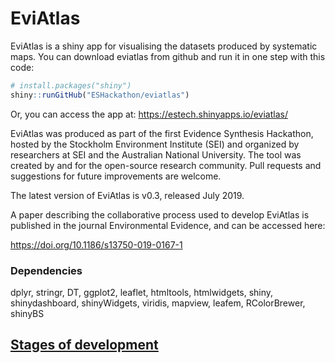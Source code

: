 # EviAtlas

EviAtlas is a shiny app for visualising the datasets produced by systematic maps. You can download eviatlas from github and run it in one step with this code:

``` r
# install.packages("shiny")
shiny::runGitHub("ESHackathon/eviatlas")
```

Or, you can access the app at: https://estech.shinyapps.io/eviatlas/

EviAtlas was produced as part of the first Evidence Synthesis Hackathon, hosted by the Stockholm Environment Institute (SEI) and organized by researchers at SEI and the Australian National University. 
The tool was created by and for the open-source research community. Pull requests and suggestions for future improvements are welcome. 

The latest version of EviAtlas is v0.3, released July 2019.

A paper describing the collaborative process used to develop EviAtlas is published in the journal Environmental Evidence, and can be accessed here: 

https://doi.org/10.1186/s13750-019-0167-1


### Dependencies
dplyr, stringr, DT, ggplot2, leaflet, htmltools, htmlwidgets, shiny, shinydashboard, shinyWidgets, viridis, mapview, leafem, RColorBrewer, shinyBS


## [Stages of development](https://docs.google.com/spreadsheets/d/1FnHS7NotV4ZrtnLNm4LkAfz6YdL9gnItgvqaTg85kdM/edit#gid=0)
